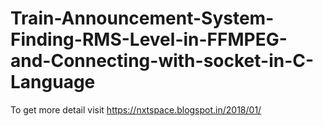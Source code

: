 # Train-Announcement-System-Finding-RMS-Level-in-FFMPEG-and-Connecting-with-socket-in-C-Language
To get more detail visit https://nxtspace.blogspot.in/2018/01/
